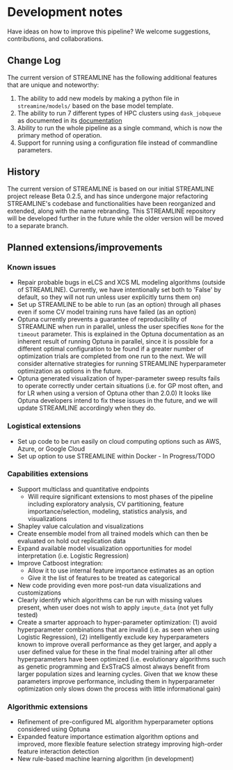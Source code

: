 # Development notes 
Have ideas on how to improve this pipeline? We welcome suggestions, contributions, and collaborations.

## Change Log
The current version of STREAMLINE has the following additional features that are unique and noteworthy:
1. The ability to add new models by making a python file in `streamine/models/` based on the base model template.
2. The ability to run 7 different types of HPC clusters using `dask_jobqueue`
   as documented in its [documentation](https://jobqueue.dask.org/en/latest/api.html)
3. Ability to run the whole pipeline as a single command, which is now the primary method of operation.
4. Support for running using a configuration file instead of commandline parameters.

## History
The current version of STREAMLINE is based on our initial STREAMLINE project release Beta 0.2.5, and has since undergone major refactoring
STREAMLINE's codebase and functionalities have been reorganized and extended, along with the name rebranding. 
This STREAMLINE repository will be developed further in the future while the older version will be moved to a separate branch.

## Planned extensions/improvements

### Known issues
* Repair probable bugs in eLCS and XCS ML modeling algorithms (outside of STREAMLINE). Currently, we have intentionally set both to 'False' by default, so they will not run unless user explicitly turns them on)
* Set up STREAMLINE to be able to run (as an option) through all phases even if some CV model training runs have failed (as an option)
* Optuna currently prevents a guarantee of reproducibility of STREAMLINE when run in parallel, unless the user specifies `None` for the `timeout` parameter. This is explained in the Optuna documentation as an inherent result of running Optuna in parallel, since it is possible for a different optimal configuration to be found if a greater number of optimization trials are completed from one run to the next. We will consider alternative strategies for running STREAMLINE hyperparameter optimization as options in the future.
* Optuna generated visualization of hyper-parameter sweep results fails to operate correctly under certain situations (i.e. for GP most often, and for LR when using a version of Optuna other than 2.0.0)  It looks like Optuna developers intend to fix these issues in the future, and we will update STREAMLINE accordingly when they do.

### Logistical extensions
* Set up code to be run easily on cloud computing options such as AWS, Azure, or Google Cloud
* Set up option to use STREAMLINE within Docker - In Progress/TODO

### Capabilities extensions
* Support multiclass and quantitative endpoints
    * Will require significant extensions to most phases of the pipeline including exploratory analysis, CV partitioning, feature importance/selection, modeling, statistics analysis, and visualizations
* Shapley value calculation and visualizations
* Create ensemble model from all trained models which can then be evaluated on hold out replication data
* Expand available model visualization opportunities for model interpretation (i.e. Logistic Regression)
* Improve Catboost integration:
    * Allow it to use internal feature importance estimates as an option
    * Give it the list of features to be treated as categorical
* New code providing even more post-run data visualizations and customizations
* Clearly identify which algorithms can be run with missing values present, when user does not wish to apply `impute_data` (not yet fully tested)
* Create a smarter approach to hyper-parameter optimization: (1) avoid hyperparameter combinations that are invalid (i.e. as seen when using Logistic Regression), (2) intelligently exclude key hyperparameters known to improve overall performance as they get larger, and apply a user defined value for these in the final model training after all other hyperparameters have been optimized (i.e. evolutionary algorithms such as genetic programming and ExSTraCS almost always benefit from larger population sizes and learning cycles. Given that we know these parameters improve performance, including them in hyperparameter optimization only slows down the process with little informational gain)

### Algorithmic extensions
* Refinement of pre-configured ML algorithm hyperparameter options considered using Optuna
* Expanded feature importance estimation algorithm options and improved, more flexible feature selection strategy improving high-order feature interaction detection
* New rule-based machine learning algorithm (in development)
